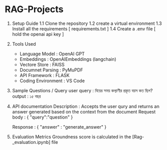# RAG-Projects



1. Setup Guide
   1.1 Clone the repository
   1.2 create a virtual environment
   1.3 Install all the requirements [ requirements.txt ]
   1.4 Create a .env file [ hold the openai api key ]

2. Tools Used
   - Language Model : OpenAI GPT
   - Embeddings : OpenAIEmbeddings (langchain)
   - Vectore Store : FAISS
   - Documnet Parsing : PyMuPDF
   - API Framework : FLASK
   - Coding Environment : VS Code

3. Sample Questions / Query
   user query : বিয়ের সময় কল্যাণীর প্রকৃত বয়স কত ছিল?
   output : ১৫ বছর

4. API documentation
   Description : Accepts the user qury and returns an answer generated based on the context from the document
   Request body :
     {
       "query":"question"
     }

   Response :
     {
       "answer" : "generate_answer"
     }

5. Evaluation Metrics
   Groundness score is calculated in the [Rag-_evaluation.ipynb] file
